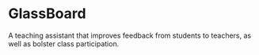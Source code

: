# GlassBoard
A teaching assistant that improves feedback from students to teachers, as well as bolster class participation.
